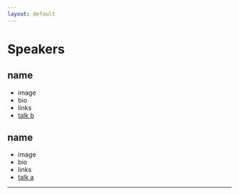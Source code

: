 ```yaml
---
layout: default
---
```


# Speakers

<span id="speaker-b"><span>

##  name

- image
- bio
- links
- <a href="/talks#talk-b" class="c4wd-xxxx">talk b</a>



<span id="speaker-a"><span>

##  name

- image
- bio
- links
- <a href="/talks#talk-a" class="c4wd-xxxx">talk a</a>


---
